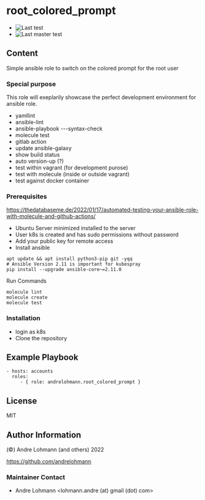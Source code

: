 # root_colored_prompt

  * ![Last test](https://github.com/andrelohmann/ansible-role-root_colored_prompt/actions/workflows/molecule.yml/badge.svg)
  * ![Last master test](https://github.com/andrelohmann/ansible-role-root_colored_prompt/actions/workflows/molecule.yml/badge.svg?branch=master)

## Content

Simple ansible role to switch on the colored prompt for the root user

### Special purpose

This role will exeplarily showcase the perfect development environment for ansible role.

  * yamllint
  * ansible-lint
  * ansible-playbook ---syntax-check
  * molecule test
  * gitlab action
  * update ansible-galaxy
  * show build status
  * auto version-up (?)
  * test within vagrant (for development purose)
  * test with molecule (inside or outside vagrant)
  * test against docker container

### Prerequisites

https://thedatabaseme.de/2022/01/17/automated-testing-your-ansible-role-with-molecule-and-github-actions/

  * Ubuntu Server minimized installed to the server
  * User k8s is created and has sudo permissions without password
  * Add your public key for remote access
  * Install ansible

```
apt update && apt install python3-pip git -yqq
# Ansible Version 2.11 is important for kubespray
pip install --upgrade ansible-core~=2.11.0
```

Run Commands
```
molecule lint
molecule create
molecule test
```

### Installation

  * login as k8s
  * Clone the repository

## Example Playbook

    - hosts: accounts
      roles:
         - { role: andrelohmann.root_colored_prompt }

## License

MIT

## Author Information

(&copy;) Andre Lohmann (and others) 2022

https://github.com/andrelohmann

### Maintainer Contact

  * Andre Lohmann
    <lohmann.andre (at) gmail (dot) com>
